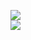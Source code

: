 [![](https://img.shields.io/badge/Made%20With-Github%20Spray-lightgrey.svg?style=for-the-badge&logo=github)](https://github.com/Annihil/github-spray#31722)  
[![](https://i.imgur.com/2DrTn0Z.gif)](https://github.com/Annihil/github-spray)